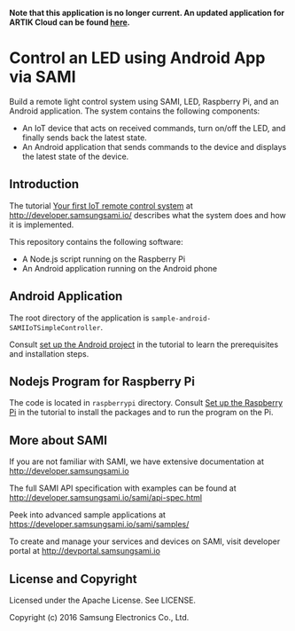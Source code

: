 **Note that this application is no longer current. An updated application for ARTIK Cloud can be found [here](https://github.com/artikcloud/tutorial-iot-control-light).**

# Control an LED using Android App via SAMI

Build a remote light control system using SAMI, LED, Raspberry Pi, and an Android application. The system contains the following components:

 - An IoT device that acts on received commands, turn on/off the LED, and finally sends back the latest state.
 - An Android application that sends commands to the device and displays the latest state of the device.

Introduction
-------------

The tutorial [Your first IoT remote control system](https://developer.samsungsami.io/sami/tutorials/an-iot-remote-control.html) at http://developer.samsungsami.io/ describes what the system does and how it is implemented.

This repository contains the following software:

 - A Node.js script running on the Raspberry Pi
 - An Android application running on the Android phone

Android Application
-------------

The root directory of the application is `sample-android-SAMIIoTSimpleController`.

Consult [set up the Android project](https://developer.samsungsami.io/sami/tutorials/an-iot-remote-control.html#set-up-the-android-project) in the tutorial to learn the prerequisites and installation steps.

Nodejs Program for Raspberry Pi
-------------

The code is located in `raspberrypi` directory. Consult [Set up the Raspberry Pi](https://developer.samsungsami.io/sami/tutorials/an-iot-remote-control.html#set-up-the-software) in the tutorial to install the packages and to run the program on the Pi.

More about SAMI
---------------

If you are not familiar with SAMI, we have extensive documentation at http://developer.samsungsami.io

The full SAMI API specification with examples can be found at http://developer.samsungsami.io/sami/api-spec.html

Peek into advanced sample applications at https://developer.samsungsami.io/sami/samples/

To create and manage your services and devices on SAMI, visit developer portal at http://devportal.samsungsami.io

License and Copyright
---------------------

Licensed under the Apache License. See LICENSE.

Copyright (c) 2016 Samsung Electronics Co., Ltd.
